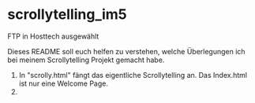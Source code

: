 # scrollytelling_im5
 
FTP in Hosttech ausgewählt

Dieses README soll euch helfen zu verstehen, welche Überlegungen ich bei meinem Scrollytelling Projekt gemacht habe.

1. In "scrolly.html" fängt das eigentliche Scrollytelling an. Das Index.html ist nur eine Welcome Page.
2. 
